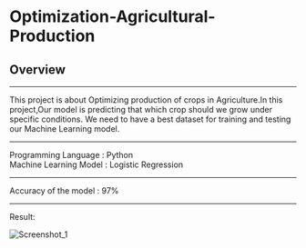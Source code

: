 # Optimization-Agricultural-Production
## Overview
***
This project is about Optimizing production of crops in Agriculture.In this project,Our model is predicting that which crop should we grow under specific conditions.
We need to have a best dataset for training and testing our Machine Learning model.
***
Programming Language : Python<br/>
Machine Learning Model : Logistic Regression
***
Accuracy of the model : 97%
***
Result:

![Screenshot_1](https://user-images.githubusercontent.com/65063352/136682763-4cee18b9-363c-42ea-b315-d68da1eb73ed.png)
